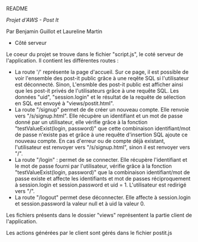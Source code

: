 README 


_Projet d'AWS - Post It_

Par Benjamin Guillot et Laureline Martin



* Côté serveur

Le coeur du projet se trouve dans le fichier "script.js", le coté serveur de l'application.
Il contient les différentes routes :
- La route '/' représente la page d'accueil. Sur ce page, il est possible de voir l'ensemble des post-it public grâce 
à une reqête SQL si l'utilisateur est déconnecté. Sinon, L'ensmble des post-it public est afficher ainsi que
les post-it privés de l'utilisateurs grâce à une requête SQL.
Les données "uid", "session.login" et le résultat de la requête de sélection en SQL est envoyé à "views/postit.html".
- La route "/signup" permet de de créer un nouveau compte. Elle renvoie vers "/s/signup.html". Elle récupère un 
identifiant et un mot de passe donné par un utilisateur, elle vérifie grâce à la fonction "testValueExist(login, password)"
que cette combinaison identifiant/mot de passe n'existe pas et grâce à une requête d'insertion SQL ajoute ce nouveau compte.
En cas d'erreur ou de compte déjà existant, l'utilisateur est renvoyer vers "/s/signup.html", sinon il est 
renvoyer vers "/".
- La route "/login" : permet de se connecter. Elle récupère l'identifiant et le mot de passe fourni par l'utilisateur,
vérifie grâce à la fonction "testValueExist(login, password)" que la combinaison identifiant/mot de passe existe et
affecte les identifiants et mot de passes réciproquement à session.login et session.password et uid = 1. L'utilisateur
est redirigé vers "/".
- La route "/logout" permet dese déconnecter. Elle affecte à session.login et session.password la valeur null et à uid la 
valeur 0.  


Les fichiers présents dans le dossier "views" représentent la partie client de l'application. 

Les actions générées par le client sont gérés dans le fichier postit.js